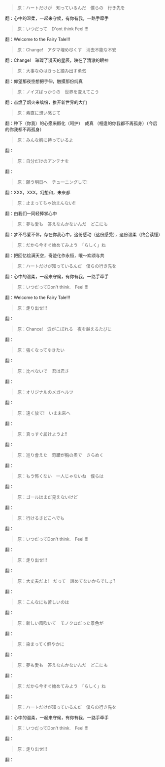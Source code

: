 ﻿> 原：ハートだけが　知っているんだ　僕らの　行き先を

  翻：心中的温柔，一起来守候，有你有我，一路手牵手
  
> 原：いつだって　D'ont think Feel !!!

  翻：Welcome to the Fairy Tale!!!
  

> 原：Change!　アタマ埋め尽くす　消去不能な不安

  翻：Change!　璀璨了漫天的星辰，映在了清澈的眼神
  
> 原：大事なのはきっと踏み出す勇気

  翻：仰望那夜空想把手伸，触摸那份纯真
  
> 原：ノイズばっかりの　世界を変えてこう

  翻：点燃了烟火来缤纷，推开新世界的大门
  
> 原：素直に想い感じて

  翻：种下（你我）的心愿来孵化（呵护）　成真
（相逢的你我都不再孤身）（今后的你我都不再孤身）
  
> 原：みんな胸に持っているよ

  翻：
  
> 原：自分だけのアンテナを

  翻：
  
> 原：願う明日へ　チュ一ニングして!

  翻：XXX，XXX，幻想和，未來都
  
> 原：止まってちゃ始まんない!!

  翻：由我们一同轻捧掌心中
  
> 原：夢も愛も　答えなんかないんだ　どこにも

  翻：梦不尽爱不休，存在你我心中，这份感动（这份感受），这份温柔（终会读懂）
  
> 原：だから今すぐ始めてみよう　「らしく」ね

  翻：把回忆绘满天空，奇迹化作永恒，哦～欢颂与共
  
> 原：ハ一トだけが知っているんだ　僕らの行き先を

  翻：心中的温柔，一起来守候，有你有我，一路手牵手
  
> 原：いつだってDon't think.　Feel !!!

  翻：Welcome to the Fairy Tale!!!
  
> 原：走り出せ!!!

  翻：
  

> 原：Chance!　淚がこぼれる　夜を越えるたびに

  翻：
  
> 原：強くなってゆきたい

  翻：
  
> 原：比べないで　君は君さ

  翻：
  
> 原：オリジナルのメガヘルツ

  翻：
  
> 原：遠く放て!　いま未來へ

  翻：
  
> 原：真っすぐ屆けようよ!!

  翻：
  
> 原：巡り會えた　奇蹟が胸の奧で　きらめく

  翻：
  
> 原：もう怖くない　一人じゃないね　僕らは

  翻：
  
> 原：ゴ一ルはまだ見えないけど

  翻：
  
> 原：行けるさどこへでも

  翻：
  
> 原：いつだってDon't think.　Feel !!!

  翻：
  
> 原：走り出せ!!!

  翻：


> 原：大丈夫だよ!　だって　諦めてないからでしょ?

  翻：
  
> 原：こんなにも苦しいのは

  翻：
  
> 原：新しい風吹いて　モノクロだった景色が

  翻：
  
> 原：染まってく鮮やかに

  翻：
  
> 原：夢も愛も　答えなんかないんだ　どこにも

  翻：
  
> 原：だから今すぐ始めてみよう　「らしく」ね

  翻：
  
> 原：ハ一トだけが知っているんだ　僕らの行き先を

  翻：心中的温柔，一起来守候，有你有我，一路手牵手
  
> 原：いつだってDon't think.　Feel !!!

  翻：
  
> 原：走り出せ!!!

  翻：
